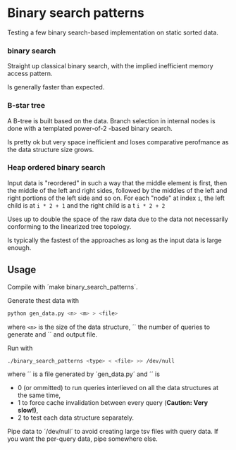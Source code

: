 # Binary search patterns

Testing a few binary search-based implementation on static sorted  data.

### binary search

Straight up classical binary search, with the implied inefficient memory access pattern.

Is generally faster than expected.

### B-star tree

A B-tree is built based on the data. Branch selection in internal nodes is done with a templated power-of-2 -based binary search.

Is pretty ok but very space inefficient and loses comparative perofmance as the data structure size grows.

### Heap ordered binary search

Input data is "reordered" in such a way that the middle element is first, then the middle of the left and right sides, followed by the middles of the left and right portions of the left side and so on. For each "node" at index `i`, the left child is at `i * 2 + 1` and the right child is a t `i * 2 + 2`

Uses up to double the space of the raw data due to the data not necessarily conforming to the linearized tree topology.

Is typically the fastest of the approaches as long as the input data is large enough.

## Usage

Compile with ´make binary_search_patterns´.

Generate thest data with 

```bash
python gen_data.py <n> <m> > <file>
```

where `<n>` is the size of the data structure, ´<m>` the number of queries to generate and ´<file>´ and output file.

Run with

```bash
./binary_search_patterns <type> < <file> >> /dev/null
```

where ´<file>´ is a file generated by ´gen_data.py´ and ´<type>´ is

* 0 (or ommitted) to run queries interlieved on all the data structures at the same time,
* 1 to force cache invalidation between every query (**Caution: Very slow!)**,
* 2 to test each data structure separately.

Pipe data to ´/dev/null´ to avoid creating large tsv files with query data. If you want the per-query data, pipe somewhere else.
